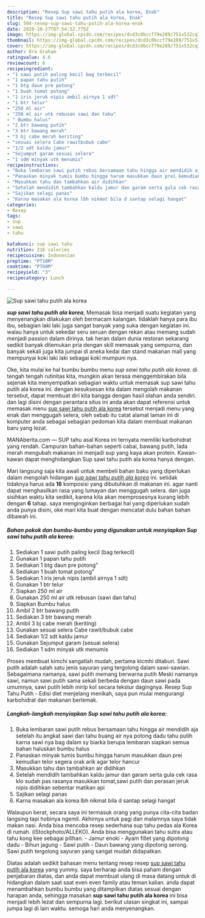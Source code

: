 ```yaml
---
description: "Resep Sup sawi tahu putih ala korea, Enak"
title: "Resep Sup sawi tahu putih ala korea, Enak"
slug: 504-resep-sup-sawi-tahu-putih-ala-korea-enak
date: 2020-10-27T07:54:52.775Z
image: https://img-global.cpcdn.com/recipes/dcd3c0bccf79e289/751x532cq70/sup-sawi-tahu-putih-ala-korea-foto-resep-utama.jpg
thumbnail: https://img-global.cpcdn.com/recipes/dcd3c0bccf79e289/751x532cq70/sup-sawi-tahu-putih-ala-korea-foto-resep-utama.jpg
cover: https://img-global.cpcdn.com/recipes/dcd3c0bccf79e289/751x532cq70/sup-sawi-tahu-putih-ala-korea-foto-resep-utama.jpg
author: Ora Graham
ratingvalue: 4.6
reviewcount: 6
recipeingredient:
- "1 sawi putih paling kecil bag terkecil"
- "1 papan tahu putih"
- "1 btg daun pre potong"
- "1 buah tomat potong"
- "1 iris jeruk nipis ambil airnya 1 sdt"
- "1 btr telur"
- "250 ml air"
- "250 ml air utk rebusan sawi dan tahu"
- " Bumbu halus"
- "2 btr bawang putih"
- "3 btr bawang merah"
- "3 bj cabe merah keriting"
- "sesuai selera Cabe rawitbubuk cabe"
- "1/2 sdt kaldu jamur"
- "Sejumput garam sesuai selera"
- "1 sdm minyak utk menumis"
recipeinstructions:
- "Buka lembaran sawi putih rebus bersamaan tahu hingga air mendidih aja setelah itu angkat sawi dan tahu buang air nya potong dadu tahu putih karna sawi nya bag dalam sy biarka berupa lembaran siapkan semua bahan haluskan bumbu halus"
- "Panaskan minyak tumis bumbu hingga harum masukkan daun prei kemudian telor segera orak arik agar telor hancur"
- "Masukkan tahu dan tambahkan air didihkan"
- "Setelah mendidih tambahkan kaldu jamur dan garam serta gula cek rasa klo sudah pas rasanya masukkan tomat,sawi putih dan perasan jeruk nipis didihkan sebentar matikan api"
- "Sajikan selagi panas"
- "Karna masakan ala korea lbh nikmat bila d santap selagi hangat"
categories:
- Resep
tags:
- sup
- sawi
- tahu

katakunci: sup sawi tahu 
nutrition: 216 calories
recipecuisine: Indonesian
preptime: "PT10M"
cooktime: "PT60M"
recipeyield: "3"
recipecategory: Lunch

---
```



![Sup sawi tahu putih ala korea](https://img-global.cpcdn.com/recipes/dcd3c0bccf79e289/751x532cq70/sup-sawi-tahu-putih-ala-korea-foto-resep-utama.jpg)

<b><i>sup sawi tahu putih ala korea</i></b>, Memasak bisa menjadi suatu kegiatan yang menyenangkan dilakukan oleh bermacam kalangan. tidaklah hanya para ibu ibu, sebagian laki laki juga sangat banyak yang suka dengan kegiatan ini. walau hanya untuk sekedar seru seruan dengan rekan atau memang sudah menjadi passion dalam dirinya. tak heran dalam dunia restoran sekarang sedikit banyak ditemukan pria dengan skill memasak yang sempurna, dan banyak sekali juga kita jumpai di aneka kedai dan stand makanan mall yang mempunyai koki laki laki sebagai koki mumpuni nya.

Oke, kita mulai ke hal bumbu bumbu menu <i>sup sawi tahu putih ala korea</i>. di tengah tengah rutinitas kita, mungkin akan terasa menggembirakan bila sejenak kita menyempatkan sebagian waktu untuk memasak sup sawi tahu putih ala korea ini. dengan kesuksesan kita dalam mengolah makanan tersebut, dapat membuat diri kita bangga dengan hasil olahan anda sendiri. dan lagi disini dengan perantara situs ini anda akan dapat referensi untuk memasak menu <u>sup sawi tahu putih ala korea</u> tersebut menjadi menu yang enak dan menggugah selera, oleh sebab itu catat alamat laman ini di komputer anda sebagai sebagian pedoman kita dalam membuat makanan baru yang lezat.

MANAberita.com — SUP tahu asal Korea ini ternyata memiliki karbohidrat yang rendah. Campuran bahan-bahan seperti cabai, bawang putih, lada merah mengubah makanan ini menjadi sup yang kaya akan protein. Kawan-kawan dapat menghidangkan Sup sawi tahu putih ala korea hanya dengan.


Mari langsung saja kita awali untuk membeli bahan baku yang diperlukan dalam mengolah hidangan <u><i>sup sawi tahu putih ala korea</i></u> ini. setidak tidaknya harus ada <b>16</b> komposisi yang dibutuhkan di makanan ini. agar nanti dapat menghasilkan rasa yang lumayan dan menggugah selera. dan juga sisihkan waktu kita sedikit, karena kita akan memprosesnya kurang lebih dengan <b>6</b> tahap. saya menginginkan berbagai hal yang diperlukan sudah anda punya disini, oke mari kita buat dengan mencatat dulu bahan bahan dibawah ini.

<!--inarticleads1-->

##### Bahan pokok dan bumbu-bumbu yang digunakan untuk menyiapkan Sup sawi tahu putih ala korea:

1. Sediakan 1 sawi putih paling kecil (bag terkecil)
1. Gunakan 1 papan tahu putih
1. Sediakan 1 btg daun pre potong&#34;
1. Sediakan 1 buah tomat potong&#34;
1. Sediakan 1 iris jeruk nipis (ambil airnya 1 sdt)
1. Gunakan 1 btr telur
1. Siapkan 250 ml air
1. Gunakan 250 ml air utk rebusan (sawi dan tahu)
1. Siapkan  Bumbu halus
1. Ambil 2 btr bawang putih
1. Sediakan 3 btr bawang merah
1. Ambil 3 bj cabe merah (keriting)
1. Gunakan sesuai selera Cabe rawit/bubuk cabe
1. Sediakan 1/2 sdt kaldu jamur
1. Gunakan Sejumput garam (sesuai selera)
1. Sediakan 1 sdm minyak utk menumis


Proses membuat kimchi sangatlah mudah, pertama kicmhi ditaburi. Sawi putih adalah salah satu jenis sayuran yang tergolong dalam sawi-sawian. Sebagaimana namanya, sawi putih memang berwarna putih Meski namanya sawi, namun sawi putih sama sekali berbeda dengan daun sawi pada umumnya, sawi putih lebih mirip kol secara tekstur dagingnya. Resep Sup Tahu Putih - Edisi diet menjelang menikah, saya pun mulai mengurangi karbohidrat dan makanan berlemak. 

<!--inarticleads2-->

##### Langkah-langkah menyiapkan Sup sawi tahu putih ala korea:

1. Buka lembaran sawi putih rebus bersamaan tahu hingga air mendidih aja setelah itu angkat sawi dan tahu buang air nya potong dadu tahu putih karna sawi nya bag dalam sy biarka berupa lembaran siapkan semua bahan haluskan bumbu halus
1. Panaskan minyak tumis bumbu hingga harum masukkan daun prei kemudian telor segera orak arik agar telor hancur
1. Masukkan tahu dan tambahkan air didihkan
1. Setelah mendidih tambahkan kaldu jamur dan garam serta gula cek rasa klo sudah pas rasanya masukkan tomat,sawi putih dan perasan jeruk nipis didihkan sebentar matikan api
1. Sajikan selagi panas
1. Karna masakan ala korea lbh nikmat bila d santap selagi hangat


Walaupun berat, secara saya ini termasuk orang yang punya cita-cita badan langsing tapi hobinya ngemil. Akhirnya untuk pagi dan malamnya saya tidak makan nasi. Anda bisa mencoba resep sederhana sup tahu pedas ala Korea di rumah. (iStockphoto/ALLEKO). Anda bisa menggunakan tahu sutra atau tahu kong kee sebagai pilihan. - Jamur enoki - Ayam fillet yang dipotong dadu - Bihun jagung - Sawi putih - Daun bawang yang dipotong serong. Sawi putih tergolong sayuran yang sangat mudah didapatkan. 

Diatas adalah sedikit bahasan menu tentang resep resep <u>sup sawi tahu putih ala korea</u> yang yummy. saya berharap anda bisa paham dengan penjabaran diatas, dan anda dapat membuat ulang di masa datang untuk di hidangkan dalam saat saat even even family atau teman kalian. anda dapat menambahkan bumbu bumbu yang ditampilkan diatas sesuai dengan harapan anda, sehingga masakan <b>sup sawi tahu putih ala korea</b> ini bisa menjadi lebih lezat dan sempurna lagi. berikut ulasan singkat ini, sampai jumpa lagi di lain waktu. semoga hari anda menyenangkan.
